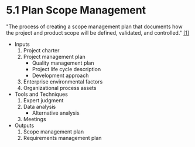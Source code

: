# 5.1 Plan Scope Management

"The process of creating a scope management plan that documents how the project
and product scope will be defined, validated, and controlled."
[[1]](../../home.md#references)

- Inputs
  1. Project charter
  2. Project management plan
     - Quality management plan
     - Project life cycle description
     - Development approach
  3. Enterprise environmental factors
  4. Organizational process assets
- Tools and Techniques
  1. Expert judgment
  2. Data analysis
     - Alternative analysis
  3. Meetings
- Outputs
  1. Scope management plan
  2. Requirements management plan

